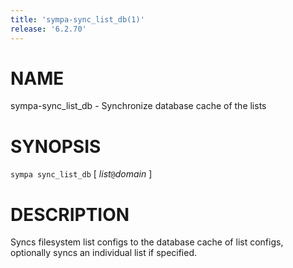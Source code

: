 ```yaml
---
title: 'sympa-sync_list_db(1)'
release: '6.2.70'
---
```


# NAME

sympa-sync\_list\_db - Synchronize database cache of the lists

# SYNOPSIS

`sympa sync_list_db` \[ _list_`@`_domain_ \]

# DESCRIPTION

Syncs filesystem list configs to the database cache of list configs,
optionally syncs an individual list if specified.
